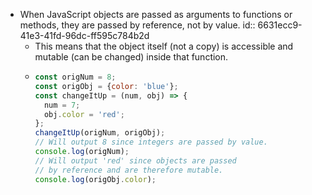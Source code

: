 - When JavaScript objects are passed as arguments to functions or methods, they are passed by reference, not by value.
  id:: 6631ecc9-41e3-41fd-96dc-ff595c784b2d
	- This means that the object itself (not a copy) is accessible and mutable (can be changed) inside that function.
	- ```javascript
	  const origNum = 8;
	  const origObj = {color: 'blue'};
	  const changeItUp = (num, obj) => {
	    num = 7;
	    obj.color = 'red';
	  };
	  changeItUp(origNum, origObj);
	  // Will output 8 since integers are passed by value.
	  console.log(origNum);
	  // Will output 'red' since objects are passed
	  // by reference and are therefore mutable.
	  console.log(origObj.color);
	  ```